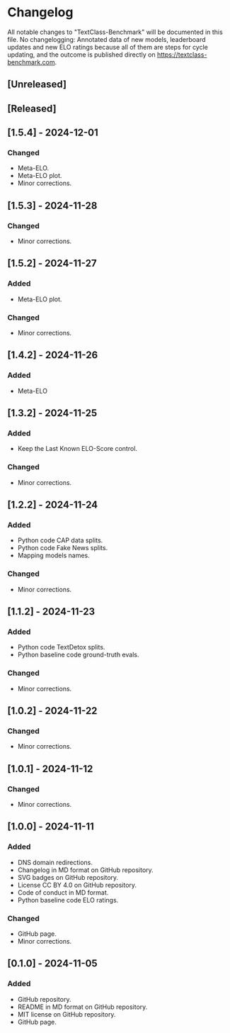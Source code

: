 # Changelog
All notable changes to "TextClass-Benchmark" will be documented in this file. No changelogging: Annotated data of new models, leaderboard updates and new ELO ratings because all of them are steps for cycle updating, and the outcome is published directly on https://textclass-benchmark.com.

## [Unreleased]

## [Released]

## [1.5.4] - 2024-12-01
### Changed
- Meta-ELO.
- Meta-ELO plot.
- Minor corrections.

## [1.5.3] - 2024-11-28
### Changed
- Minor corrections.

## [1.5.2] - 2024-11-27
### Added
- Meta-ELO plot.
### Changed
- Minor corrections.

## [1.4.2] - 2024-11-26
### Added
- Meta-ELO

## [1.3.2] - 2024-11-25
### Added
- Keep the Last Known ELO-Score control.
### Changed
- Minor corrections.

## [1.2.2] - 2024-11-24
### Added
- Python code CAP data splits.
- Python code Fake News splits.
- Mapping models names.
### Changed
- Minor corrections.

## [1.1.2] - 2024-11-23
### Added
- Python code TextDetox splits.
- Python baseline code ground-truth evals.
### Changed
- Minor corrections.

## [1.0.2] - 2024-11-22
### Changed
- Minor corrections.

## [1.0.1] - 2024-11-12
### Changed
- Minor corrections.

## [1.0.0] - 2024-11-11
### Added
- DNS domain redirections.
- Changelog in MD format on GitHub repository.
- SVG badges on GitHub repository.
- License CC BY 4.0 on GitHub repository.
- Code of conduct in MD format.
- Python baseline code ELO ratings.
### Changed
- GitHub page.
- Minor corrections.

## [0.1.0] - 2024-11-05
### Added
- GitHub repository.
- README in MD format on GitHub repository.
- MIT license on GitHub repository.
- GitHub page.
